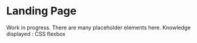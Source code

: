 # Landing Page 

Work in progress. There are many placeholder elements here. 
Knowledge displayed : CSS flexbox
